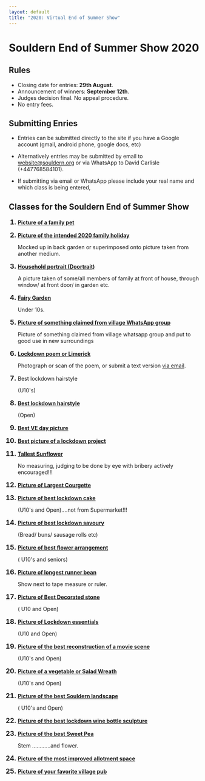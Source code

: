 ```yaml
---
layout: default
title: "2020: Virtual End of Summer Show"
---
```

<style>
ol li::marker {font-size:125%; font-weight:bold;}
</style>

# Souldern End of Summer Show 2020

## Rules

* Closing date for entries:  **29th August**.
* Announcement of winners: **September 12th**.
* Judges decision final. No appeal procedure.
* No entry fees.


## Submitting Enries

* Entries can be submitted directly to the site if you have a Google
account (gmail, android phone, google docs, etc)

*  Alternatively entries  may be submitted
by email to [website@souldern.org](mailto:website@souldern.org) or via
WhatsApp to David Carlisle (+447768584101).

*  If submitting via email or
WhatsApp please include your real name and which class is being entered,


## Classes for the Souldern End of Summer Show


1.  [**Picture of a family pet**](https://photos.app.goo.gl/ZAkadkMo2n9UXLhS7)

2.  [**Picture of the intended 2020 family holiday**](https://photos.app.goo.gl/QWgBzpQ3RUDbi6L39)

    Mocked up in back garden or superimposed onto picture taken from another medium.

3. [**Household portrait (Doortrait)**](https://photos.app.goo.gl/FHrKctR5iaVKk4cN6)

   A picture taken of some/all members of family at front of house, through window/ at front door/ in garden etc.

4. [**Fairy Garden**](https://photos.app.goo.gl/xg5Waqmcwm72TkWp7)

   Under 10s.
   

5. [**Picture of something claimed from village WhatsApp group**](https://photos.app.goo.gl/M79Hch9v3ErAHdRB9)

   Picture of something claimed from village whatsapp group and put to good use in new surroundings

6. [**Lockdown poem or Limerick**](https://photos.app.goo.gl/jgCKsv3n1kG3p4hDA)

   Photograph or scan of the poem, or submit a text version [via email](mailto:website@souldern.org).

7. Best lockdown hairstyle

   (U10's)

8. [**Best lockdown hairstyle**](https://photos.app.goo.gl/pYPf2xWnBhH3C2Xf7)

    (Open)

9. [**Best VE day picture**](https://photos.app.goo.gl/PAid97LYpC9mkb4Z8)

10. [**Best picture of a lockdown project**](https://photos.app.goo.gl/MwAgaHN7xUUr2HF7A)

11. [**Tallest Sunflower**](https://photos.app.goo.gl/WUR2Y6sWnWLTfUV4A)

    No measuring, judging to be done by eye with bribery actively encouraged!!!

12. [**Picture of Largest Courgette**](https://photos.app.goo.gl/Y8CWtJwY5uvtSvi99)

13. [**Picture of best lockdown cake**](https://photos.app.goo.gl/SQ4Nno3tmbJikcZ16)

    (U10's and Open)....not from Supermarket!!!

14. [**Picture of best lockdown savoury**](https://photos.app.goo.gl/vZ2tAiY2WLEqq96WA)

    (Bread/ buns/ sausage rolls etc)

15. [**Picture of best flower arrangement**](https://photos.app.goo.gl/5y6vootQ6bEDojfEA)

    ( U10's and seniors)

16. [**Picture of longest runner bean**](https://photos.app.goo.gl/5pZanfDN3uAvWtC27)

    Show next to tape measure or ruler.

17. [**Picture of Best Decorated stone**](https://photos.app.goo.gl/wDXDRFAAyXcqmyLr8)

    ( U10 and Open)

18. [**Picture of Lockdown essentials**](https://photos.app.goo.gl/CAJaxLSKTZ5ocfY3A)

    (U10 and Open)

19. [**Picture of the best reconstruction of a movie scene**](https://photos.app.goo.gl/Arw4UkFriEg5wiPc8)

    (U10's and Open)

20. [**Picture of a vegetable or Salad Wreath**](https://photos.app.goo.gl/SfvJCEKL273N1Jgz5)

    (U10's and Open)

21. [**Picture of the best Souldern landscape**](https://photos.app.goo.gl/EyxmDApYwPjVFqqg7)

    ( U10's and Open)

22. [**Picture of the best lockdown wine bottle sculpture**](https://photos.app.goo.gl/eS48GEn2Dc99GJ3AA)

23. [**Picture of the best Sweet Pea**](https://photos.app.goo.gl/7KufQcUWvGzpfPWa6)

    Stem ............and flower.

24. [**Picture of the most improved allotment space**](https://photos.app.goo.gl/hrAsk9PtHoPW4JTq5)

25. [**Picture of your favorite village pub**](https://photos.app.goo.gl/qcqESkW977ngQ3vE7)